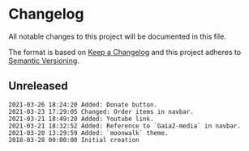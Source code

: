# Changelog

All notable changes to this project will be documented in this file.

The format is based on [Keep a Changelog](http://keepachangelog.com/en/1.0.0/)
and this project adheres to [Semantic Versioning](http://semver.org/spec/v2.0.0.html).

## Unreleased

```
2021-03-26 18:24:20 Added: Donate button.
2021-03-23 17:29:05 Changed: Order items in navbar.
2021-03-21 18:49:20 Added: Youtube link.
2021-03-21 18:32:52 Added: Reference to `Gaia2-media` in navbar.
2021-03-20 13:29:59 Added: `moonwalk` theme.
2018-03-28 00:00:00 Initial creation
```
